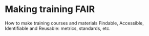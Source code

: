 # Making training FAIR

How to make training courses and materials Findable, Accessible, Identifiable and Reusable: metrics, standards, etc.
